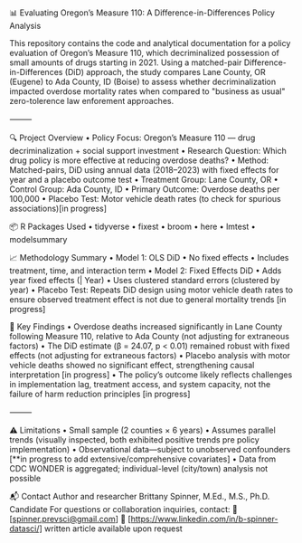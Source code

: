 📊 Evaluating Oregon’s Measure 110: A Difference-in-Differences Policy Analysis

This repository contains the code and analytical documentation for a policy evaluation of Oregon’s Measure 110, which decriminalized possession of small amounts of drugs starting in 2021. Using a matched-pair Difference-in-Differences (DiD) approach, the study compares Lane County, OR (Eugene) to Ada County, ID (Boise) to assess whether decriminalization impacted overdose mortality rates when compared to "business as usual" zero-tolerence law enforement approaches.

⸻

🔍 Project Overview
	•	Policy Focus: Oregon’s Measure 110 — drug decriminalization + social support investment
	•	Research Question: Which drug policy is more effective at reducing overdose deaths? 
	•	Method: Matched-pairs, DiD using annual data (2018–2023) with fixed effects for year and a placebo outcome test
	•	Treatment Group: Lane County, OR
	•	Control Group: Ada County, ID
	•	Primary Outcome: Overdose deaths per 100,000
	•	Placebo Test: Motor vehicle death rates (to check for spurious associations)[in progress]
 
 📦 R Packages Used
	•	tidyverse
	•	fixest
	•	broom
 	•	here
	•	lmtest
	•	modelsummary
 
📈 Methodology Summary
	•	Model 1: OLS DiD
	•	No fixed effects
	•	Includes treatment, time, and interaction term
	•	Model 2: Fixed Effects DiD
	•	Adds year fixed effects (| Year)
	•	Uses clustered standard errors (clustered by year)
	•	Placebo Test: Repeats DiD design using motor vehicle death rates to ensure observed treatment effect is not due to general mortality trends [in progress]

 📌 Key Findings
	•	Overdose deaths increased significantly in Lane County following Measure 110, relative to Ada County (not adjusting for extraneous factors)
	•	The DiD estimate (β = 24.07, p < 0.01) remained robust with fixed effects (not adjusting for extraneous factors)
	•	Placebo analysis with motor vehicle deaths showed no significant effect, strengthening causal interpretation [in progress]
	•	The policy’s outcome likely reflects challenges in implementation lag, treatment access, and system capacity, not the failure of harm reduction principles [in progress]

⸻

⚠️ Limitations
	•	Small sample (2 counties × 6 years)
	•	Assumes parallel trends (visually inspected, both exhibited positive trends pre policy implementation)
	•	Observational data—subject to unobserved confounders [**in progress to add extensive/comprehensive covariates]
	•	Data from CDC WONDER is aggregated; individual-level (city/town) analysis not possible 
 

📬 Contact
Author and researcher Brittany Spinner, M.Ed., M.S., Ph.D. Candidate
For questions or collaboration inquiries, contact:
📧 [spinner.prevsci@gmail.com]
🔗 [https://www.linkedin.com/in/b-spinner-datasci/]
written article available upon request
